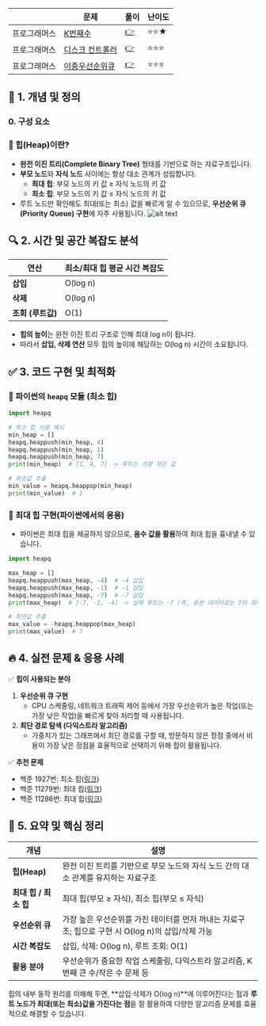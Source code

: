 <!-- https://school.programmers.co.kr/learn/challenges?tab=algorithm_practice_kit -->
||문제|풀이|난이도|
|--|--|--|--|
|프로그래머스|[K번째수](https://school.programmers.co.kr/learn/courses/30/lessons/42626)|[👉](./01_K번째수.py)|⭐️⭐️★|
|프로그래머스|[디스크 컨트롤러](https://school.programmers.co.kr/learn/courses/30/lessons/42627)|[👉](./02_디스크컨트롤러.py)|⭐️⭐️⭐️|
|프로그래머스|[이중우선순위큐](https://school.programmers.co.kr/learn/courses/30/lessons/42628)|[👉](./03_이중우선순위큐.py)|⭐️⭐️⭐️|

## 📌 1. 개념 및 정의

### 0. 구성 요소

### 🔹 힙(Heap)이란?

- **완전 이진 트리(Complete Binary Tree)** 형태를 기반으로 하는 자료구조입니다.
- **부모 노드**와 **자식 노드** 사이에는 항상 대소 관계가 성립합니다.
    - **최대 힙**: 부모 노드의 키 값 ≥ 자식 노드의 키 값
    - **최소 힙**: 부모 노드의 키 값 ≤ 자식 노드의 키 값
- 루트 노드만 확인해도 최대(또는 최소) 값을 빠르게 알 수 있으므로, **우선순위 큐(Priority Queue) 구현**에 자주 사용됩니다.
![alt text](image.png)

## 🔍 2. 시간 및 공간 복잡도 분석

| 연산 | 최소/최대 힙 평균 시간 복잡도 |
| --- | --- |
| **삽입** | O(log n) |
| **삭제** | O(log n) |
| **조회 (루트값)** | O(1) |
- **힙의 높이**는 완전 이진 트리 구조로 인해 최대 log n이 됩니다.
- 따라서 **삽입, 삭제 연산** 모두 힙의 높이에 해당하는 O(log n) 시간이 소요됩니다.

## ✅ 3. 코드 구현 및 최적화

### 🔹 파이썬의 `heapq` 모듈 (최소 힙)

```python
import heapq

# 최소 힙 사용 예시
min_heap = []
heapq.heappush(min_heap, 4)
heapq.heappush(min_heap, 1)
heapq.heappush(min_heap, 7)
print(min_heap)  # [1, 4, 7] -> 루트는 가장 작은 값

# 최솟값 추출
min_value = heapq.heappop(min_heap)
print(min_value)  # 1

```

### 🔹 최대 힙 구현(파이썬에서의 응용)

- 파이썬은 최대 힙을 제공하지 않으므로, **음수 값을 활용**하여 최대 힙을 흉내낼 수 있습니다.

```python
import heapq

max_heap = []
heapq.heappush(max_heap, -4)  # -4 삽입
heapq.heappush(max_heap, -1)  # -1 삽입
heapq.heappush(max_heap, -7)  # -7 삽입
print(max_heap)  # [-7, -1, -4] -> 실제 루트는 -7 (즉, 원본 데이터로는 7이 최대)

# 최댓값 추출
max_value = -heapq.heappop(max_heap)
print(max_value)  # 7

```

## 🔥 4. 실전 문제 & 응용 사례
✅ **힙이 사용되는 분야**

1. **우선순위 큐 구현**
    - CPU 스케줄링, 네트워크 트래픽 제어 등에서 가장 우선순위가 높은 작업(또는 가장 낮은 작업)을 빠르게 찾아 처리할 때 사용됩니다.
2. **최단 경로 탐색 (다익스트라 알고리즘)**
    - 가중치가 있는 그래프에서 최단 경로를 구할 때, 방문하지 않은 정점 중에서 비용이 가장 낮은 정점을 효율적으로 선택하기 위해 힙이 활용됩니다.

✅ **추천 문제**
- 백준 1927번: 최소 힙([링크](https://www.acmicpc.net/problem/1927))
- 백준 11279번: 최대 힙([링크](https://www.acmicpc.net/problem/11279))
- 백준 11286번: 최대 힙([링크](https://www.acmicpc.net/problem/11286))

## 📖 5. 요약 및 핵심 정리

| 개념 | 설명 |
| --- | --- |
| **힙(Heap)** | 완전 이진 트리를 기반으로 부모 노드와 자식 노드 간의 대소 관계를 유지하는 자료구조 |
| **최대 힙 / 최소 힙** | 최대 힙(부모 ≥ 자식), 최소 힙(부모 ≤ 자식) |
| **우선순위 큐** | 가장 높은 우선순위를 가진 데이터를 먼저 꺼내는 자료구조; 힙으로 구현 시 O(log n)의 삽입/삭제 가능 |
| **시간 복잡도** | 삽입, 삭제: O(log n), 루트 조회: O(1) |
| **활용 분야** | 우선순위가 중요한 작업 스케줄링, 다익스트라 알고리즘, K번째 큰 수/작은 수 문제 등 |

힙의 내부 동작 원리를 이해해 두면, **삽입·삭제가 O(log n)**에 이루어진다는 점과 **루트 노드가 최대(또는 최소)값을 가진다는 점**을 잘 활용하여 다양한 알고리즘 문제를 효율적으로 해결할 수 있습니다.